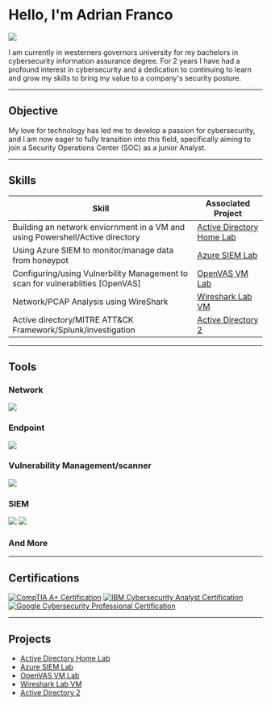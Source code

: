 # Hello, I'm Adrian Franco
<a href="https://www.linkedin.com/in/adrian-franco-460793200/"><img src="https://img.shields.io/badge/-LinkedIn-0072b1?&style=for-the-badge&logo=linkedin&logoColor=white" /></a>



I am currently in westerners governors university for my bachelors in cybersecurity information assurance degree. For 2 years I have had  a profound interest in cybersecurity and a dedication to continuing to learn and grow my skills to bring my value to a company's security posture.

---

## Objective

My love for technology has led me to develop a passion for cybersecurity, and I am now eager to fully transition into this field, specifically aiming to join a Security Operations Center (SOC) as a junior Analyst.

---

## Skills

| Skill                                                                         | Associated Project         |
|-------------------------------------------------------------------------------|----------------------------|
|Building an network enviornment in a VM and using Powershell/Active directory | <a href="https://t.ly/0CUSz">Active Directory Home Lab</a>|
|Using Azure SIEM to monitor/manage data from honeypot                          |<a href="https://t.ly/rJIfU">Azure SIEM Lab</a>|
|Configuring/using Vulnerbility Management to scan for vulnerablities [OpenVAS]|<a href="https://t.ly/xg5cs">OpenVAS VM Lab</a>|
|Network/PCAP Analysis using WireShark                                         |<a href="https://t.ly/TVqD6">Wireshark Lab VM</a>|
|Active directory/MITRE ATT&CK Framework/Splunk/investigation                |<a href="https://tinyurl.com/y5bjz2rz">Active Directory 2</a>|

</div>

---
## Tools


### Network
<div>
    <img src="https://img.shields.io/badge/-Wireshark-1679A7?&style=for-the-badge&logo=Wireshark&logoColor=white" />
  
</div>

### Endpoint
<div>
   
  <img src="https://img.shields.io/badge/-Velociraptor-4B275F?&style=for-the-badge&logo=Velociraptor&logoColor=white" />
</div>

### Vulnerability Management/scanner
<div>
 <img src="https://img.shields.io/badge/-OpenVAS-4B275F?style=for-the-badge&logo=OpenVAS&logoColor=white" />

<div>

### SIEM
<div>
    <img src="https://img.shields.io/badge/-Microsoft_Azure/Sentinel-0078D4?&style=for-the-badge&logo=Microsoft&logoColor=white" />
    <img src="https://img.shields.io/badge/-Splunk-000000?&style=for-the-badge&logo=Splunk&logoColor=white" />

### And More

---

## Certifications


[<img src="https://img.shields.io/badge/CompTIA_A+_-red?style=for-the-badge&logo=CompTIA&logoColor=white" alt="CompTIA A+ Certification">](https://shorturl.at/hi88T)
[<img src="https://img.shields.io/badge/IBM_Cybersecurity_Analyst_-darkgrey?style=for-the-badge&logo=IBM&logoColor=lightblue" alt="IBM Cybersecurity Analyst Certification">](https://shorturl.at/PMVQC)
[<img src="https://img.shields.io/badge/Google_Cybersecurity_-blue?style=for-the-badge&logo=Google&logoColor=white" alt="Google Cybersecurity Professional Certification">](https://shorturl.at/zh1q2)



---


## Projects

- <a href="https://t.ly/0CUSz">Active Directory Home Lab</a>
- <a href="https://t.ly/rJIfU">Azure SIEM Lab</a>
- <a href="https://t.ly/xg5cs">OpenVAS VM Lab</a>
- <a href="https://t.ly/TVqD6">Wireshark Lab VM</a>
- <a href="https://tinyurl.com/y5bjz2rz">Active Directory 2</a>




